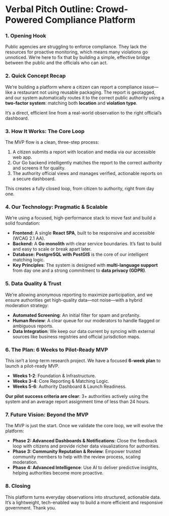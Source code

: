# Verbal Pitch Outline: Crowd-Powered Compliance Platform

### 1. Opening Hook

Public agencies are struggling to enforce compliance. They lack the resources for proactive monitoring, which means many violations go unnoticed. We’re here to fix that by building a simple, effective bridge between the public and the officials who can act.

### 2. Quick Concept Recap

We’re building a platform where a citizen can report a compliance issue—like a restaurant not using reusable packaging. The report is geotagged, and our system automatically routes it to the correct public authority using a **two-factor system**: matching both **location** and **violation type**.

It’s a direct, efficient line from a real-world observation to the right official’s dashboard.

### 3. How It Works: The Core Loop

The MVP flow is a clean, three-step process:

1.  A citizen submits a report with location and media via our accessible web app.
2.  Our Go backend intelligently matches the report to the correct authority and screens it for quality.
3.  The authority official views and manages verified, actionable reports on a secure dashboard.

This creates a fully closed loop, from citizen to authority, right from day one.

### 4. Our Technology: Pragmatic & Scalable

We’re using a focused, high-performance stack to move fast and build a solid foundation:

- **Frontend:** A single **React SPA**, built to be responsive and accessible (WCAG 2.1 AA).
- **Backend:** A **Go monolith** with clear service boundaries. It’s fast to build and easy to scale or break apart later.
- **Database:** **PostgreSQL with PostGIS** is the core of our intelligent matching logic.
- **Key Principles**: The system is designed with **multi-language support** from day one and a strong commitment to **data privacy (GDPR)**.

### 5. Data Quality & Trust

We’re allowing anonymous reporting to maximize participation, and we ensure authorities get high-quality data—not noise—with a hybrid moderation strategy:

- **Automated Screening**: An initial filter for spam and profanity.
- **Human Review**: A clear queue for our moderators to handle flagged or ambiguous reports.
- **Data Integration**: We keep our data current by syncing with external sources like business registries and official jurisdiction maps.

### 6. The Plan: 6 Weeks to Pilot-Ready MVP

This isn’t a long-term research project. We have a focused **6-week plan** to launch a pilot-ready MVP.

- **Weeks 1-2**: Foundation & Infrastructure.
- **Weeks 3-4**: Core Reporting & Matching Logic.
- **Weeks 5-6**: Authority Dashboard & Launch Readiness.

**Our pilot success criteria are clear**: 3+ authorities actively using the system and an average report assignment time of less than 24 hours.

### 7. Future Vision: Beyond the MVP

The MVP is just the start. Once we validate the core loop, we will evolve the platform:

- **Phase 2: Advanced Dashboards & Notifications**: Close the feedback loop with citizens and provide richer data visualizations for authorities.
- **Phase 3: Community Reputation & Review**: Empower trusted community members to help with the review process, scaling moderation.
- **Phase 4: Advanced Intelligence**: Use AI to deliver predictive insights, helping authorities become more proactive.

### 8. Closing

This platform turns everyday observations into structured, actionable data. It’s a lightweight, tech-enabled way to build a more efficient and responsive government. Thank you.
